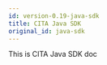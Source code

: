 ```yaml
---
id: version-0.19-java-sdk
title: CITA Java SDK
original_id: java-sdk
---
```

This is CITA Java SDK doc